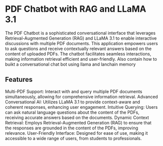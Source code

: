 # PDF Chatbot with RAG and LLaMA 3.1
The PDF Chatbot is a sophisticated conversational interface that leverages Retrieval-Augmented Generation (RAG) and LLaMA 3.1 to enable interactive discussions with multiple PDF documents. This application empowers users to ask questions and receive contextually relevant answers based on the content of uploaded PDFs. The chatbot facilitates seamless interactions, making information retrieval efficient and user-friendly. Also contain how to buikt a conversational chat bot using llama and lanchain memory
## Features
Multi-PDF Support: Interact with and query multiple PDF documents simultaneously, allowing for comprehensive information retrieval.
Advanced Conversational AI: Utilizes LLaMA 3.1 to provide context-aware and coherent responses, enhancing user engagement.
Intuitive Querying: Users can ask natural language questions about the content of the PDFs, receiving accurate answers based on the documents.
Dynamic Context Retrieval: Employs Retrieval-Augmented Generation (RAG) to ensure that the responses are grounded in the content of the PDFs, improving relevance.
User-Friendly Interface: Designed for ease of use, making it accessible to a wide range of users, from students to professionals.
